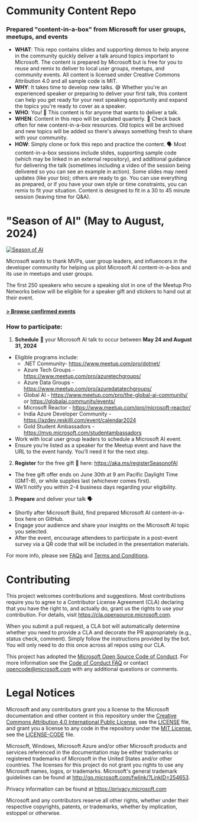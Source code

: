 # Community Content Repo
### Prepared "content-in-a-box" from Microsoft for user groups, meetups, and events

- **WHAT**: This repo contains slides and supporting demos to help anyone in the community quickly deliver a talk around topics important to Microsoft. The content is prepared by Microsoft but is free for you to reuse and remix to deliver to local user groups, meetups, and community events. All content is licensed under Creative Commons Attribution 4.0 and all sample code is MIT.
- **WHY**: It takes time to develop new talks. 😅 Whether you're an experienced speaker or preparing to deliver your first talk, this content can help you get ready for your next speaking opportunity and expand the topics you're ready to cover as a speaker.
- **WHO**: You! 🎉 This content is for anyone that wants to deliver a talk.
- **WHEN**: Content in this repo will be updated quarterly. 📆 Check back often for new content-in-a-box resources. Old topics will be archived and new topics will be added so there's always something fresh to share with your community.
- **HOW**: Simply clone or fork this repo and practice the content. 🗣️ Most content-in-a-box sessions include slides, supporting sample code (which may be linked in an external repository), and additional guidance for delivering the talk (sometimes including a video of the session being delivered so you can see an example in action). Some slides may need updates (like your bio); others are ready to go. You can use everything as prepared, or if you have your own style or time constraints, you can remix to fit your situation. Content is designed to fit in a 30 to 45 minute session (leaving time for Q&A).

# "Season of AI" (May to August, 2024)
<!-- Add link to registration form -->
[![Season of AI](assets/season-of-ai-banner-v1.png)](https://aka.ms/registerSeasonofAI)

Microsoft wants to thank MVPs, user group leaders, and influencers in the developer community for helping us pilot Microsoft AI content-in-a-box and its use in meetups and user groups.  

The first 250 speakers who secure a speaking slot in one of the Meetup Pro Networks below will be eligible for a speaker gift and stickers to hand out at their event. 

#### [> Browse confirmed events](https://github.com/microsoft/community-content/wiki/Season-of-AI-Events)

### How to participate:

1.	**Schedule** 📆 your Microsoft AI talk to occur between **May 24 and August 31, 2024**
-	Eligible programs include:
    - .NET Community- https://www.meetup.com/pro/dotnet/
    - Azure Tech Groups - https://www.meetup.com/pro/azuretechgroups/
    - Azure Data Groups - https://www.meetup.com/pro/azuredatatechgroups/
    - Global AI - https://www.meetup.com/pro/the-global-ai-community/ or https://globalai.community/events/
    - Microsoft Reactor - https://www.meetup.com/pro/microsoft-reactor/
    - India Azure Developer Community - https://azdev.reskilll.com/event/calendar2024
    - Gold Student Ambassadors - https://mvp.microsoft.com/studentambassadors
-	Work with local user group leaders to schedule a Microsoft AI event.
-	Ensure you’re listed as a speaker for the Meetup event and have the URL to the event handy. You’ll need it for the next step.
2.	**Register** for the free gift 🎁 here: https://aka.ms/registerSeasonofAI
-	The free gift offer ends on June 30th at 9 am Pacific Daylight Time (GMT-8), or while supplies last (whichever comes first). 
-	We’ll notify you within 2-4 business days regarding your eligibility.
3.	**Prepare** and deliver your talk 🗣️
-	Shortly after Microsoft Build, find prepared Microsoft AI content-in-a-box here on GitHub.
-	Engage your audience and share your insights on the Microsoft AI topic you selected.
-	After the event, encourage attendees to participate in a post-event survey via a QR code that will be included in the presentation materials.

For more info, please see [FAQs](https://github.com/microsoft/community-content/wiki/Season-of-AI:-FAQs) and [Terms and Conditions](https://github.com/microsoft/community-content/wiki/%22Season-of-AI%22-Terms-and-Conditions).

# Contributing

This project welcomes contributions and suggestions.  Most contributions require you to agree to a
Contributor License Agreement (CLA) declaring that you have the right to, and actually do, grant us
the rights to use your contribution. For details, visit https://cla.opensource.microsoft.com.

When you submit a pull request, a CLA bot will automatically determine whether you need to provide
a CLA and decorate the PR appropriately (e.g., status check, comment). Simply follow the instructions
provided by the bot. You will only need to do this once across all repos using our CLA.

This project has adopted the [Microsoft Open Source Code of Conduct](https://opensource.microsoft.com/codeofconduct/).
For more information see the [Code of Conduct FAQ](https://opensource.microsoft.com/codeofconduct/faq/) or
contact [opencode@microsoft.com](mailto:opencode@microsoft.com) with any additional questions or comments.

# Legal Notices

Microsoft and any contributors grant you a license to the Microsoft documentation and other content
in this repository under the [Creative Commons Attribution 4.0 International Public License](https://creativecommons.org/licenses/by/4.0/legalcode),
see the [LICENSE](LICENSE) file, and grant you a license to any code in the repository under the [MIT License](https://opensource.org/licenses/MIT), see the
[LICENSE-CODE](LICENSE-CODE) file.

Microsoft, Windows, Microsoft Azure and/or other Microsoft products and services referenced in the documentation
may be either trademarks or registered trademarks of Microsoft in the United States and/or other countries.
The licenses for this project do not grant you rights to use any Microsoft names, logos, or trademarks.
Microsoft's general trademark guidelines can be found at http://go.microsoft.com/fwlink/?LinkID=254653.

Privacy information can be found at https://privacy.microsoft.com

Microsoft and any contributors reserve all other rights, whether under their respective copyrights, patents,
or trademarks, whether by implication, estoppel or otherwise.
